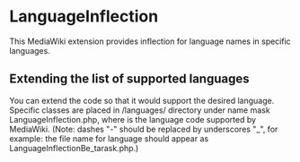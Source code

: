 LanguageInflection
====
This MediaWiki extension provides inflection for language names in specific languages.

Extending the list of supported languages
----
You can extend the code so that it would support the desired language. Specific classes are placed in /languages/ directory under name mask LanguageInflection<langcode>.php, where <langcode> is the language code supported by MediaWiki. (Note: dashes "-" should be replaced by underscores "_", for example: the file name for language <be-tarask> should appear as LanguageInflectionBe_tarask.php.)

